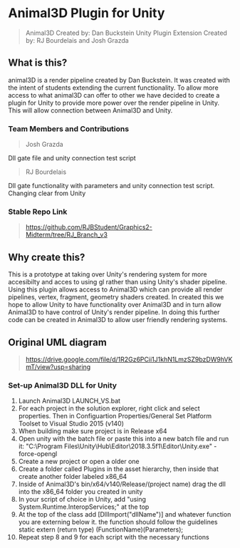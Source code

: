 # Animal3D Plugin for Unity

> Animal3D Created by: Dan Buckstein
> Unity Plugin Extension Created by: RJ Bourdelais and Josh Grazda

## What is this?

animal3D is a render pipeline created by Dan Buckstein. It was created with the intent of students
extending the current functionality. To allow more access to what animal3D can offer to other we
have decided to create a plugin for Unity to provide more power over the render pipeline in Unity.
This will allow connection between Animal3D and Unity. 

### Team Members and Contributions

> Josh Grazda

Dll gate file and unity connection test script

> RJ Bourdelais

Dll gate functionality with parameters and unity connection test script. Changing clear from Unity

### Stable Repo Link

> https://github.com/RJBStudent/Graphics2-Midterm/tree/RJ_Branch_v3

## Why create this?

This is a prototype at taking over Unity's rendering system for more accesibilty and acces to using gl
rather than using Unity's shader pipeline. Using this plugin allows access to Animal3D which can provide 
all render pipelines, vertex, fragment, geometry shaders created. In created this we hope to allow Unity 
to have functionality over Animal3D and in turn allow Animal3D to have control of Unity's render pipeline.
In doing this further code can be created in Animal3D to allow user friendly rendering systems. 

## Original UML diagram

> https://drive.google.com/file/d/1R2Gz6PCii1J1khN1LmzSZ9bzDW9hVKmT/view?usp=sharing


### Set-up Animal3D DLL for Unity

1. Launch Animal3D LAUNCH_VS.bat
2. For each project in the solution explorer, right click and select properties. 
   Then in Configuartion Properties/General Set Platform Toolset to Visual Studio 2015 (v140)
3. When building make sure project is in Release x64
4. Open unity with the batch file or paste this into a new batch file and run it:
   "C:\Program Files\Unity\Hub\Editor\2018.3.5f1\Editor\Unity.exe" -force-opengl
5. Create a new project or open a older one
6. Create a folder called Plugins in the asset hierarchy, then inside that create another folder
   labeled x86_64
7. Inside of Animal3D's bin/x64/v140/Release/(project name) drag the dll into the x86_64 folder you 
   created in unity
8. In your script of choice in Unity, add "using System.Runtime.InteropServices;"
   at the top
9. At the top of the class add [DllImport("dllName")] and whatever function you are externing below it.
   the function should follow the guidelines static extern (return type) (FunctionName)(Parameters);
10. Repeat step 8 and 9 for each script with the necessary functions
